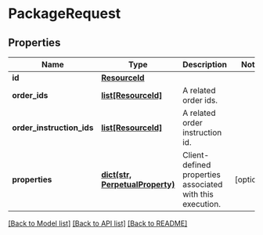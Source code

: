 # PackageRequest

## Properties
Name | Type | Description | Notes
------------ | ------------- | ------------- | -------------
**id** | [**ResourceId**](ResourceId.md) |  | 
**order_ids** | [**list[ResourceId]**](ResourceId.md) | A related order ids. | 
**order_instruction_ids** | [**list[ResourceId]**](ResourceId.md) | A related order instruction id. | 
**properties** | [**dict(str, PerpetualProperty)**](PerpetualProperty.md) | Client-defined properties associated with this execution. | [optional] 

[[Back to Model list]](../README.md#documentation-for-models) [[Back to API list]](../README.md#documentation-for-api-endpoints) [[Back to README]](../README.md)



